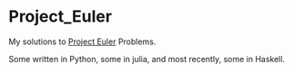 # Project_Euler
My solutions to [Project Euler](https://projecteuler.net/archives) Problems.

Some written in Python, some in julia, and most recently, some in Haskell.
